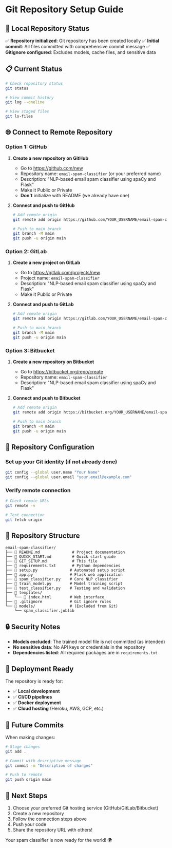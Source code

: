 # Git Repository Setup Guide

## 🚀 Local Repository Status

✅ **Repository initialized**: Git repository has been created locally
✅ **Initial commit**: All files committed with comprehensive commit message
✅ **Gitignore configured**: Excludes models, cache files, and sensitive data

## 📋 Current Status

```bash
# Check repository status
git status

# View commit history
git log --oneline

# View staged files
git ls-files
```

## 🌐 Connect to Remote Repository

### Option 1: GitHub

1. **Create a new repository on GitHub**
   - Go to https://github.com/new
   - Repository name: `email-spam-classifier` (or your preferred name)
   - Description: "NLP-based email spam classifier using spaCy and Flask"
   - Make it Public or Private
   - **Don't** initialize with README (we already have one)

2. **Connect and push to GitHub**
   ```bash
   # Add remote origin
   git remote add origin https://github.com/YOUR_USERNAME/email-spam-classifier.git
   
   # Push to main branch
   git branch -M main
   git push -u origin main
   ```

### Option 2: GitLab

1. **Create a new project on GitLab**
   - Go to https://gitlab.com/projects/new
   - Project name: `email-spam-classifier`
   - Description: "NLP-based email spam classifier using spaCy and Flask"
   - Make it Public or Private

2. **Connect and push to GitLab**
   ```bash
   # Add remote origin
   git remote add origin https://gitlab.com/YOUR_USERNAME/email-spam-classifier.git
   
   # Push to main branch
   git branch -M main
   git push -u origin main
   ```

### Option 3: Bitbucket

1. **Create a new repository on Bitbucket**
   - Go to https://bitbucket.org/repo/create
   - Repository name: `email-spam-classifier`
   - Description: "NLP-based email spam classifier using spaCy and Flask"

2. **Connect and push to Bitbucket**
   ```bash
   # Add remote origin
   git remote add origin https://bitbucket.org/YOUR_USERNAME/email-spam-classifier.git
   
   # Push to main branch
   git branch -M main
   git push -u origin main
   ```

## 🔧 Repository Configuration

### Set up your Git identity (if not already done)
```bash
git config --global user.name "Your Name"
git config --global user.email "your.email@example.com"
```

### Verify remote connection
```bash
# Check remote URLs
git remote -v

# Test connection
git fetch origin
```

## 📁 Repository Structure

```
email-spam-classifier/
├── 📄 README.md              # Project documentation
├── 📄 QUICK_START.md         # Quick start guide
├── 📄 GIT_SETUP.md           # This file
├── 📄 requirements.txt       # Python dependencies
├── 📄 setup.py              # Automated setup script
├── 🐍 app.py                # Flask web application
├── 🐍 spam_classifier.py    # Core NLP classifier
├── 🐍 train_model.py        # Model training script
├── 🐍 test_classifier.py    # Testing and validation
├── 📁 templates/
│   └── 📄 index.html        # Web interface
├── 📄 .gitignore            # Git ignore rules
└── 📁 models/               # (Excluded from Git)
    └── spam_classifier.joblib
```

## 🔒 Security Notes

- **Models excluded**: The trained model file is not committed (as intended)
- **No sensitive data**: No API keys or credentials in the repository
- **Dependencies listed**: All required packages are in `requirements.txt`

## 🚀 Deployment Ready

The repository is ready for:
- ✅ **Local development**
- ✅ **CI/CD pipelines**
- ✅ **Docker deployment**
- ✅ **Cloud hosting** (Heroku, AWS, GCP, etc.)

## 📝 Future Commits

When making changes:
```bash
# Stage changes
git add .

# Commit with descriptive message
git commit -m "Description of changes"

# Push to remote
git push origin main
```

## 🎯 Next Steps

1. Choose your preferred Git hosting service (GitHub/GitLab/Bitbucket)
2. Create a new repository
3. Follow the connection steps above
4. Push your code
5. Share the repository URL with others!

Your spam classifier is now ready for the world! 🌍 